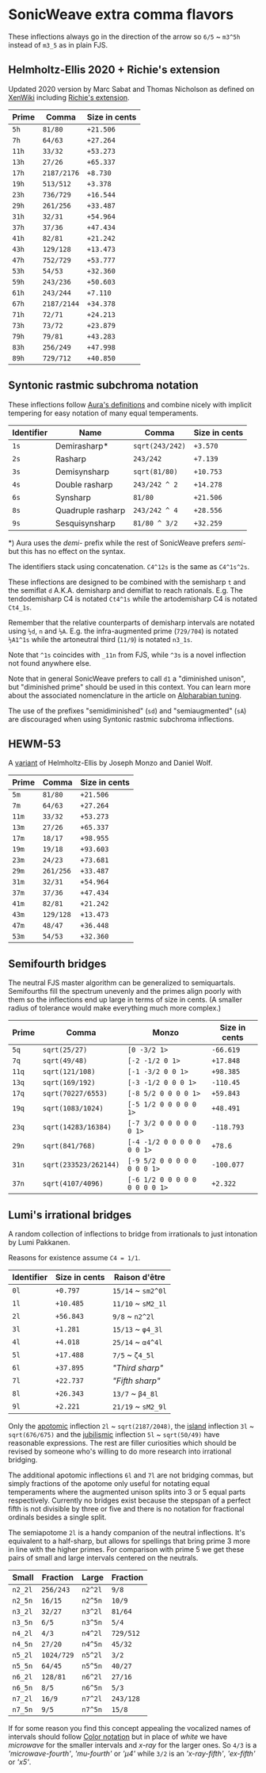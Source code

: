 # SonicWeave extra comma flavors

These inflections always go in the direction of the arrow so `6/5` ~ `m3^5h` instead of `m3_5` as in plain FJS.

## Helmholtz-Ellis 2020 + Richie's extension

Updated 2020 version by Marc Sabat and Thomas Nicholson as defined on [XenWiki](https://en.xen.wiki/w/Helmholtz-Ellis_notation) including [Richie's extension](https://en.xen.wiki/w/Richie%27s_HEJI_extensions).

| Prime | Comma       | Size in cents |
| ----- | ----------- | ------------- |
| `5h`  | `81/80`     | `+21.506`     |
| `7h`  | `64/63`     | `+27.264`     |
| `11h` | `33/32`     | `+53.273`     |
| `13h` | `27/26`     | `+65.337`     |
| `17h` | `2187/2176` | `+8.730`      |
| `19h` | `513/512`   | `+3.378`      |
| `23h` | `736/729`   | `+16.544`     |
| `29h` | `261/256`   | `+33.487`     |
| `31h` | `32/31`     | `+54.964`     |
| `37h` | `37/36`     | `+47.434`     |
| `41h` | `82/81`     | `+21.242`     |
| `43h` | `129/128`   | `+13.473`     |
| `47h` | `752/729`   | `+53.777`     |
| `53h` | `54/53`     | `+32.360`     |
| `59h` | `243/236`   | `+50.603`     |
| `61h` | `243/244`   | `+7.110`      |
| `67h` | `2187/2144` | `+34.378`     |
| `71h` | `72/71`     | `+24.213`     |
| `73h` | `73/72`     | `+23.879`     |
| `79h` | `79/81`     | `+43.283`     |
| `83h` | `256/249`   | `+47.998`     |
| `89h` | `729/712`   | `+40.850`     |

## Syntonic rastmic subchroma notation

These inflections follow [Aura's definitions](https://en.xen.wiki/w/Syntonic-rastmic_subchroma_notation) and combine nicely with implicit tempering for easy notation of many equal temperaments.

| Identifier | Name              | Comma           | Size in cents |
| ---------- | ----------------- | --------------- | ------------- |
| `1s`       | Demirasharp*      | `sqrt(243/242)` | `+3.570`      |
| `2s`       | Rasharp           | `243/242`       | `+7.139`      |
| `3s`       | Demisynsharp      | `sqrt(81/80)`   | `+10.753`     |
| `4s`       | Double rasharp    | `243/242 ^ 2`   | `+14.278`     |
| `6s`       | Synsharp          | `81/80`         | `+21.506`     |
| `8s`       | Quadruple rasharp | `243/242 ^ 4`   | `+28.556`     |
| `9s`       | Sesquisynsharp    | `81/80 ^ 3/2`   | `+32.259`     |

\*) Aura uses the *demi-* prefix while the rest of SonicWeave prefers *semi-* but this has no effect on the syntax.

The identifiers stack using concatenation. `C4^12s` is the same as `C4^1s^2s`.

These inflections are designed to be combined with the semisharp `t` and the semiflat `d` A.K.A. demisharp and demiflat to reach rationals. E.g. The tendodemisharp C4 is notated `Ct4^1s` while the artodemisharp C4 is notated `Ct4_1s`.

Remember that the relative counterparts of demisharp intervals are notated using `½d`, `n` and `½A`. E.g. the infra-augmented prime (`729/704`) is notated `½A1^1s` while the artoneutral third (`11/9`) is notated `n3_1s`.

Note that `^1s` coincides with `_11n` from FJS, while `^3s` is a novel inflection not found anywhere else.

Note that in general SonicWeave prefers to call `d1` a "diminished unison", but "diminished prime" should be used in this context. You can learn more about the associated nomenclature in the article on [Alpharabian tuning](https://en.xen.wiki/w/Alpharabian_tuning).

The use of the prefixes "semidiminished" (`sd`) and "semiaugmented" (`sA`) are discouraged when using Syntonic rastmic subchroma inflections.

## HEWM-53

A [variant](http://www.tonalsoft.com/enc/h/hewm.aspx) of Helmholtz-Ellis by Joseph Monzo and Daniel Wolf.

| Prime | Comma       | Size in cents |
| ----- | ----------- | ------------- |
| `5m`  | `81/80`     | `+21.506`     |
| `7m`  | `64/63`     | `+27.264`     |
| `11m` | `33/32`     | `+53.273`     |
| `13m` | `27/26`     | `+65.337`     |
| `17m` | `18/17`     | `+98.955`     |
| `19m` | `19/18`     | `+93.603`     |
| `23m` | `24/23`     | `+73.681`     |
| `29m` | `261/256`   | `+33.487`     |
| `31m` | `32/31`     | `+54.964`     |
| `37m` | `37/36`     | `+47.434`     |
| `41m` | `82/81`     | `+21.242`     |
| `43m` | `129/128`   | `+13.473`     |
| `47m` | `48/47`     | `+36.448`     |
| `53m` | `54/53`     | `+32.360`     |

## Semifourth bridges

The neutral FJS master algorithm can be generalized to semiquartals. Semifourths fill the spectrum unevenly and the primes align poorly with them so the inflections end up large in terms of size in cents. (A smaller radius of tolerance would make everything much more complex.)

| Prime  | Comma                 | Monzo                          | Size in cents |
| ------ | --------------------- | -------------------------------| ------------- |
| `5q`   | `sqrt(25/27)`         | `[0 -3/2 1>`                   | `-66.619`     |
| `7q`   | `sqrt(49/48)`         | `[-2 -1/2 0 1>`                | `+17.848`     |
| `11q`  | `sqrt(121/108)`       | `[-1 -3/2 0 0 1>`              | `+98.385`     |
| `13q`  | `sqrt(169/192)`       | `[-3 -1/2 0 0 0 1>`            | `-110.45`     |
| `17q`  | `sqrt(70227/6553)`    | `[-8 5/2 0 0 0 0 1>`           | `+59.843`     |
| `19q`  | `sqrt(1083/1024)`     | `[-5 1/2 0 0 0 0 0 1>`         | `+48.491`     |
| `23q`  | `sqrt(14283/16384)`   | `[-7 3/2 0 0 0 0 0 0 1>`       | `-118.793`    |
| `29n`  | `sqrt(841/768)`       | `[-4 -1/2 0 0 0 0 0 0 0 1>`    | `+78.6`       |
| `31n`  | `sqrt(233523/262144)` | `[-9 5/2 0 0 0 0 0 0 0 0 1>`   | `-100.077`    |
| `37n`  | `sqrt(4107/4096)`     | `[-6 1/2 0 0 0 0 0 0 0 0 0 1>` | `+2.322`      |

## Lumi's irrational bridges

A random collection of inflections to bridge from irrationals to just intonation by Lumi Pakkanen.

Reasons for existence assume `C4 = 1/1`.

| Identifier | Size in cents | Raison d'être      |
| ---------- | ------------- | ------------------ |
| `0l`       | `+0.797`      | `15/14` ~ `sm2^0l` |
| `1l`       | `+10.485`     | `11/10` ~ `sM2_1l` |
| `2l`       | `+56.843`     | `9/8`   ~ `n2^2l`  |
| `3l`       | `+1.281`      | `15/13` ~ `φ4_3l`  |
| `4l`       | `+4.018`      | `25/14` ~ `α4^4l`  |
| `5l`       | `+17.488`     |   `7/5` ~ `ζ4_5l`  |
| `6l`       | `+37.895`     | *"Third sharp"*    |
| `7l`       | `+22.737`     | *"Fifth sharp"*    |
| `8l`       | `+26.343`     | `13/7`  ~ `β4_8l`  |
| `9l`       | `+2.221`      | `21/19` ~ `sM2_9l` |

Only the [apotomic](https://en.xen.wiki/w/2187/2048) inflection `2l` ~ `sqrt(2187/2048)`, the [island](https://en.xen.wiki/w/676/675) inflection `3l` ~ `sqrt(676/675)` and the [jubilismic](https://en.xen.wiki/w/50/49) inflection `5l` ~ `sqrt(50/49)` have reasonable expressions. The rest are filler curiosities which should be revised by someone who's willing to do more research into irrational bridging.

The additional apotomic inflections `6l` and `7l` are not bridging commas, but simply fractions of the apotome only useful for notating equal temperaments where the augmented unison splits into 3 or 5 equal parts respectively. Currently no bridges exist because the stepspan of a perfect fifth is not divisible by three or five and there is no notation for fractional ordinals besides a single split.

The semiapotome `2l` is a handy companion of the neutral inflections. It's equivalent to a half-sharp, but allows for spellings that bring prime 3 more in line with the higher primes. For comparison with prime 5 we get these pairs of small and large intervals centered on the neutrals.

| Small   | Fraction   | Large   | Fraction  |
| ------- | ---------- | ------- | --------- |
| `n2_2l` | `256/243`  | `n2^2l` | `9/8`     |
| `n2_5n` | `16/15`    | `n2^5n` | `10/9`    |
| `n3_2l` | `32/27`    | `n3^2l` | `81/64`   |
| `n3_5n` | `6/5`      | `n3^5n` | `5/4`     |
| `n4_2l` | `4/3`      | `n4^2l` | `729/512` |
| `n4_5n` | `27/20`    | `n4^5n` | `45/32`   |
| `n5_2l` | `1024/729` | `n5^2l` | `3/2`     |
| `n5_5n` | `64/45`    | `n5^5n` | `40/27`   |
| `n6_2l` | `128/81`   | `n6^2l` | `27/16`   |
| `n6_5n` | `8/5`      | `n6^5n` | `5/3`     |
| `n7_2l` | `16/9`     | `n7^2l` | `243/128` |
| `n7_5n` | `9/5`      | `n7^5n` | `15/8`    |

If for some reason you find this concept appealing the vocalized names of intervals should follow [Color notation](https://en.xen.wiki/w/Color_notation) but in place of *white* we have *microwave* for the smaller intervals and *x-ray* for the larger ones. So `4/3` is a *'microwave-fourth'*, *'mu-fourth'* or *'µ4'* while `3/2` is an *'x-ray-fifth'*, *'ex-fifth'* or *'x5'*.
